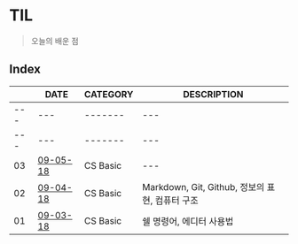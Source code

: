 # TIL
> 오늘의 배운 점

## Index

|  | DATE | CATEGORY | DESCRIPTION |
| --- | --- | ------- | --- |
| --- | --- | ------- | --- |
| --- | --- | ------- | --- |
| 03 | [09-05-18](CS_Basic/week01-09-03-18.md) | CS Basic | --- |
| 02 | [09-04-18](CS_Basic/week01-09-03-18.md) | CS Basic | Markdown, Git, Github, 정보의 표현, 컴퓨터 구조 |
| 01 | [09-03-18](CS_Basic/week01-09-03-18.md) | CS Basic | 쉘 명령어, 에디터 사용법 |





  


    
